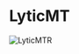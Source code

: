 # LyticMT
![LyticMTR](https://github.com/user-attachments/assets/067ef1f2-b03b-4758-b6f8-b99297b58257)
